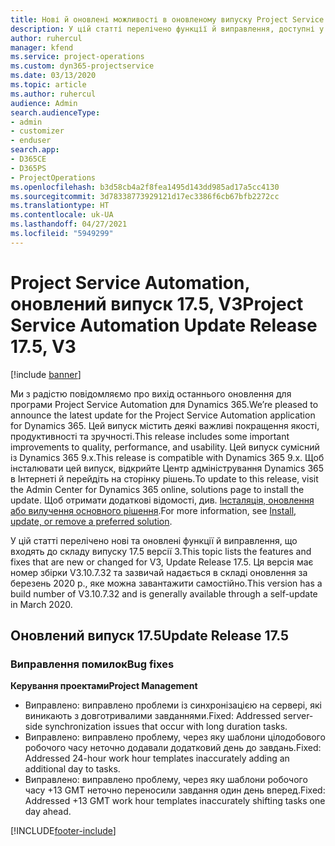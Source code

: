 ```yaml
---
title: Нові й оновлені можливості в оновленому випуску Project Service Automation 17.5, виправлення, версії 3
description: У цій статті перелічено функції й виправлення, доступні у випуску Project Service Automation 17.5 версії 3.
author: ruhercul
manager: kfend
ms.service: project-operations
ms.custom: dyn365-projectservice
ms.date: 03/13/2020
ms.topic: article
ms.author: ruhercul
audience: Admin
search.audienceType:
- admin
- customizer
- enduser
search.app:
- D365CE
- D365PS
- ProjectOperations
ms.openlocfilehash: b3d58cb4a2f8fea1495d143dd985ad17a5cc4130
ms.sourcegitcommit: 3d78338773929121d17ec3386f6cb67bfb2272cc
ms.translationtype: HT
ms.contentlocale: uk-UA
ms.lasthandoff: 04/27/2021
ms.locfileid: "5949299"
---
```

# <a name="project-service-automation-update-release-175-v3"></a><span data-ttu-id="73178-103">Project Service Automation, оновлений випуск 17.5, V3</span><span class="sxs-lookup"><span data-stu-id="73178-103">Project Service Automation Update Release 17.5, V3</span></span>

[!include [banner](../includes/psa-now-project-operations.md)]

<span data-ttu-id="73178-104">Ми з радістю повідомляємо про вихід останнього оновлення для програми Project Service Automation для Dynamics 365.</span><span class="sxs-lookup"><span data-stu-id="73178-104">We’re pleased to announce the latest update for the Project Service Automation application for Dynamics 365.</span></span> <span data-ttu-id="73178-105">Цей випуск містить деякі важливі покращення якості, продуктивності та зручності.</span><span class="sxs-lookup"><span data-stu-id="73178-105">This release includes some important improvements to quality, performance, and usability.</span></span>  <span data-ttu-id="73178-106">Цей випуск сумісний із Dynamics 365 9.x.</span><span class="sxs-lookup"><span data-stu-id="73178-106">This release is compatible with Dynamics 365 9.x.</span></span> <span data-ttu-id="73178-107">Щоб інсталювати цей випуск, відкрийте Центр адміністрування Dynamics 365 в Інтернеті й перейдіть на сторінку рішень.</span><span class="sxs-lookup"><span data-stu-id="73178-107">To update to this release, visit the Admin Center for Dynamics 365 online, solutions page to install the update.</span></span> <span data-ttu-id="73178-108">Щоб отримати додаткові відомості, див. [Інсталяція, оновлення або вилучення основного рішення](/power-platform/admin/install-remove-preferred-solution).</span><span class="sxs-lookup"><span data-stu-id="73178-108">For more information, see [Install, update, or remove a preferred solution](/power-platform/admin/install-remove-preferred-solution).</span></span>

<span data-ttu-id="73178-109">У цій статті перелічено нові та оновлені функції й виправлення, що входять до складу випуску 17.5 версії 3.</span><span class="sxs-lookup"><span data-stu-id="73178-109">This topic lists the features and fixes that are new or changed for V3, Update Release 17.5.</span></span> <span data-ttu-id="73178-110">Ця версія має номер збірки V3.10.7.32 та зазвичай надається в складі оновлення за березень 2020 р., яке можна завантажити самостійно.</span><span class="sxs-lookup"><span data-stu-id="73178-110">This version has a build number of V3.10.7.32 and is generally available through a self-update in March 2020.</span></span>


## <a name="update-release-175"></a><span data-ttu-id="73178-111">Оновлений випуск 17.5</span><span class="sxs-lookup"><span data-stu-id="73178-111">Update Release 17.5</span></span>

### <a name="bug-fixes"></a><span data-ttu-id="73178-112">Виправлення помилок</span><span class="sxs-lookup"><span data-stu-id="73178-112">Bug fixes</span></span>


<span data-ttu-id="73178-113">**Керування проектами**</span><span class="sxs-lookup"><span data-stu-id="73178-113">**Project Management**</span></span>

- <span data-ttu-id="73178-114">Виправлено: виправлено проблеми із синхронізацією на сервері, які виникають з довготривалими завданнями.</span><span class="sxs-lookup"><span data-stu-id="73178-114">Fixed: Addressed server-side synchronization issues that occur with long duration tasks.</span></span>
- <span data-ttu-id="73178-115">Виправлено: виправлено проблему, через яку шаблони цілодобового робочого часу неточно додавали додатковий день до завдань.</span><span class="sxs-lookup"><span data-stu-id="73178-115">Fixed: Addressed 24-hour work hour templates inaccurately adding an additional day to tasks.</span></span>
- <span data-ttu-id="73178-116">Виправлено: виправлено проблему, через яку шаблони робочого часу +13 GMT неточно переносили завдання один день вперед.</span><span class="sxs-lookup"><span data-stu-id="73178-116">Fixed: Addressed +13 GMT work hour templates inaccurately shifting tasks one day ahead.</span></span>



[!INCLUDE[footer-include](../includes/footer-banner.md)]